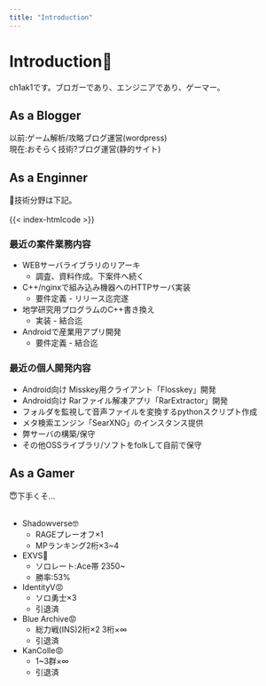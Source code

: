 ```yaml
---
title: "Introduction"
---
```

# Introduction👋
ch1ak1です。ブロガーであり、エンジニアであり、ゲーマー。

## As a Blogger

以前:ゲーム解析/攻略ブログ運営(wordpress)<br>
現在:おそらく技術?ブログ運営(静的サイト)<br>

## As a Enginner
🥰技術分野は下記。<br><br>
{{< index-htmlcode >}}

### 最近の案件業務内容
- WEBサーバライブラリのリアーキ
  - 調査、資料作成。下案件へ続く
- C++/nginxで組み込み機器へのHTTPサーバ実装
  - 要件定義 - リリース迄完遂
- 地学研究用プログラムのC++書き換え
  - 実装 - 結合迄
- Androidで産業用アプリ開発
  - 要件定義 - 結合迄

### 最近の個人開発内容
- Android向け Misskey用クライアント「Flosskey」開発
- Android向け Rarファイル解凍アプリ「RarExtractor」開発
- フォルダを監視して音声ファイルを変換するpythonスクリプト作成
- メタ検索エンジン「SearXNG」のインスタンス提供
- 弊サーバの構築/保守
- その他OSSライブラリ/ソフトをfolkして自前で保守

## As a Gamer
😇下手くそ...<br><br>

- Shadowverse🤓
  - RAGEプレーオフ×1 
  - MPランキング2桁×3~4
- EXVS🐒
  - ソロレート:Ace帯 2350~ 
  - 勝率:53%
- IdentityV😡
  - ソロ勇士×3
  - 引退済
- Blue Archive😡
  - 総力戦(INS)2桁×2 3桁×∞
  - 引退済
- KanColle😡
  - 1~3群×∞ 
  - 引退済
